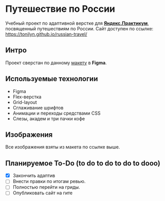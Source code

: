 # Путешествие по России

Учебный проект по адаптивной верстке для [**Яндекс.Практикум**](https://praktikum.yandex.ru/), посвященный путешествиям по России.
Сайт доступен по ссылке: https://tonilyn.github.io/russian-travel/

## Интро

Проект сверстан по данному [макету](https://www.figma.com/file/MTZ7K0gUaN07iNIj8YCcLm/Russia-%2F-desktop-%2B-mobile?node-id=659%3A0) в **Figma**.

## Используемые технологии

* Figma
* Flex-верстка
* Grid-layout
* Сглаживание шрифтов
* Анимации и переходы средствами CSS
* Слезы, академ и три пачки кофе

## Изображения
Все изображения взяты из макета по ссылке выше. 

## Планируемое To-Do (to do to do to do to dooo)

- [x] Закончить адаптив
- [ ] Внести правки по итогам ревью.
- [ ] Полностью перейти на гриды.
- [ ] Опубликовать сайт на гите
